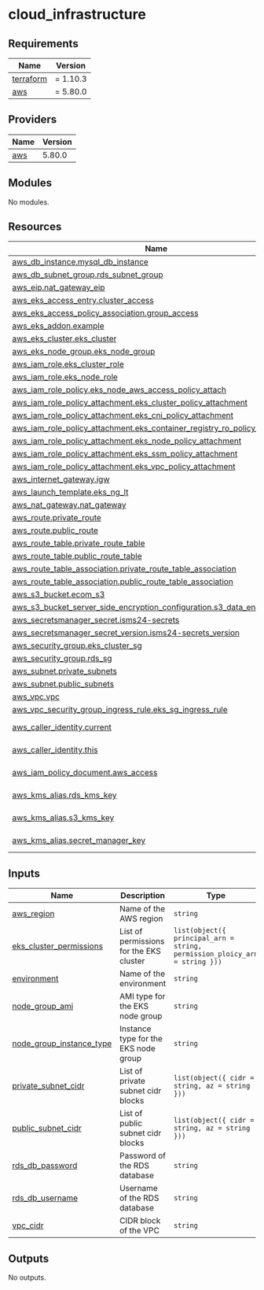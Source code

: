 # cloud_infrastructure

<!-- BEGINNING OF PRE-COMMIT-TERRAFORM DOCS HOOK -->
## Requirements

| Name | Version |
|------|---------|
| <a name="requirement_terraform"></a> [terraform](#requirement\_terraform) | = 1.10.3 |
| <a name="requirement_aws"></a> [aws](#requirement\_aws) | = 5.80.0 |

## Providers

| Name | Version |
|------|---------|
| <a name="provider_aws"></a> [aws](#provider\_aws) | 5.80.0 |

## Modules

No modules.

## Resources

| Name | Type |
|------|------|
| [aws_db_instance.mysql_db_instance](https://registry.terraform.io/providers/hashicorp/aws/5.80.0/docs/resources/db_instance) | resource |
| [aws_db_subnet_group.rds_subnet_group](https://registry.terraform.io/providers/hashicorp/aws/5.80.0/docs/resources/db_subnet_group) | resource |
| [aws_eip.nat_gateway_eip](https://registry.terraform.io/providers/hashicorp/aws/5.80.0/docs/resources/eip) | resource |
| [aws_eks_access_entry.cluster_access](https://registry.terraform.io/providers/hashicorp/aws/5.80.0/docs/resources/eks_access_entry) | resource |
| [aws_eks_access_policy_association.group_access](https://registry.terraform.io/providers/hashicorp/aws/5.80.0/docs/resources/eks_access_policy_association) | resource |
| [aws_eks_addon.example](https://registry.terraform.io/providers/hashicorp/aws/5.80.0/docs/resources/eks_addon) | resource |
| [aws_eks_cluster.eks_cluster](https://registry.terraform.io/providers/hashicorp/aws/5.80.0/docs/resources/eks_cluster) | resource |
| [aws_eks_node_group.eks_node_group](https://registry.terraform.io/providers/hashicorp/aws/5.80.0/docs/resources/eks_node_group) | resource |
| [aws_iam_role.eks_cluster_role](https://registry.terraform.io/providers/hashicorp/aws/5.80.0/docs/resources/iam_role) | resource |
| [aws_iam_role.eks_node_role](https://registry.terraform.io/providers/hashicorp/aws/5.80.0/docs/resources/iam_role) | resource |
| [aws_iam_role_policy.eks_node_aws_access_policy_attach](https://registry.terraform.io/providers/hashicorp/aws/5.80.0/docs/resources/iam_role_policy) | resource |
| [aws_iam_role_policy_attachment.eks_cluster_policy_attachment](https://registry.terraform.io/providers/hashicorp/aws/5.80.0/docs/resources/iam_role_policy_attachment) | resource |
| [aws_iam_role_policy_attachment.eks_cni_policy_attachment](https://registry.terraform.io/providers/hashicorp/aws/5.80.0/docs/resources/iam_role_policy_attachment) | resource |
| [aws_iam_role_policy_attachment.eks_container_registry_ro_policy_attachment](https://registry.terraform.io/providers/hashicorp/aws/5.80.0/docs/resources/iam_role_policy_attachment) | resource |
| [aws_iam_role_policy_attachment.eks_node_policy_attachment](https://registry.terraform.io/providers/hashicorp/aws/5.80.0/docs/resources/iam_role_policy_attachment) | resource |
| [aws_iam_role_policy_attachment.eks_ssm_policy_attachment](https://registry.terraform.io/providers/hashicorp/aws/5.80.0/docs/resources/iam_role_policy_attachment) | resource |
| [aws_iam_role_policy_attachment.eks_vpc_policy_attachment](https://registry.terraform.io/providers/hashicorp/aws/5.80.0/docs/resources/iam_role_policy_attachment) | resource |
| [aws_internet_gateway.igw](https://registry.terraform.io/providers/hashicorp/aws/5.80.0/docs/resources/internet_gateway) | resource |
| [aws_launch_template.eks_ng_lt](https://registry.terraform.io/providers/hashicorp/aws/5.80.0/docs/resources/launch_template) | resource |
| [aws_nat_gateway.nat_gateway](https://registry.terraform.io/providers/hashicorp/aws/5.80.0/docs/resources/nat_gateway) | resource |
| [aws_route.private_route](https://registry.terraform.io/providers/hashicorp/aws/5.80.0/docs/resources/route) | resource |
| [aws_route.public_route](https://registry.terraform.io/providers/hashicorp/aws/5.80.0/docs/resources/route) | resource |
| [aws_route_table.private_route_table](https://registry.terraform.io/providers/hashicorp/aws/5.80.0/docs/resources/route_table) | resource |
| [aws_route_table.public_route_table](https://registry.terraform.io/providers/hashicorp/aws/5.80.0/docs/resources/route_table) | resource |
| [aws_route_table_association.private_route_table_association](https://registry.terraform.io/providers/hashicorp/aws/5.80.0/docs/resources/route_table_association) | resource |
| [aws_route_table_association.public_route_table_association](https://registry.terraform.io/providers/hashicorp/aws/5.80.0/docs/resources/route_table_association) | resource |
| [aws_s3_bucket.ecom_s3](https://registry.terraform.io/providers/hashicorp/aws/5.80.0/docs/resources/s3_bucket) | resource |
| [aws_s3_bucket_server_side_encryption_configuration.s3_data_encryption](https://registry.terraform.io/providers/hashicorp/aws/5.80.0/docs/resources/s3_bucket_server_side_encryption_configuration) | resource |
| [aws_secretsmanager_secret.isms24-secrets](https://registry.terraform.io/providers/hashicorp/aws/5.80.0/docs/resources/secretsmanager_secret) | resource |
| [aws_secretsmanager_secret_version.isms24-secrets_version](https://registry.terraform.io/providers/hashicorp/aws/5.80.0/docs/resources/secretsmanager_secret_version) | resource |
| [aws_security_group.eks_cluster_sg](https://registry.terraform.io/providers/hashicorp/aws/5.80.0/docs/resources/security_group) | resource |
| [aws_security_group.rds_sg](https://registry.terraform.io/providers/hashicorp/aws/5.80.0/docs/resources/security_group) | resource |
| [aws_subnet.private_subnets](https://registry.terraform.io/providers/hashicorp/aws/5.80.0/docs/resources/subnet) | resource |
| [aws_subnet.public_subnets](https://registry.terraform.io/providers/hashicorp/aws/5.80.0/docs/resources/subnet) | resource |
| [aws_vpc.vpc](https://registry.terraform.io/providers/hashicorp/aws/5.80.0/docs/resources/vpc) | resource |
| [aws_vpc_security_group_ingress_rule.eks_sg_ingress_rule](https://registry.terraform.io/providers/hashicorp/aws/5.80.0/docs/resources/vpc_security_group_ingress_rule) | resource |
| [aws_caller_identity.current](https://registry.terraform.io/providers/hashicorp/aws/5.80.0/docs/data-sources/caller_identity) | data source |
| [aws_caller_identity.this](https://registry.terraform.io/providers/hashicorp/aws/5.80.0/docs/data-sources/caller_identity) | data source |
| [aws_iam_policy_document.aws_access](https://registry.terraform.io/providers/hashicorp/aws/5.80.0/docs/data-sources/iam_policy_document) | data source |
| [aws_kms_alias.rds_kms_key](https://registry.terraform.io/providers/hashicorp/aws/5.80.0/docs/data-sources/kms_alias) | data source |
| [aws_kms_alias.s3_kms_key](https://registry.terraform.io/providers/hashicorp/aws/5.80.0/docs/data-sources/kms_alias) | data source |
| [aws_kms_alias.secret_manager_key](https://registry.terraform.io/providers/hashicorp/aws/5.80.0/docs/data-sources/kms_alias) | data source |

## Inputs

| Name | Description | Type | Default | Required |
|------|-------------|------|---------|:--------:|
| <a name="input_aws_region"></a> [aws\_region](#input\_aws\_region) | Name of the AWS region | `string` | `"eu-central-1"` | no |
| <a name="input_eks_cluster_permissions"></a> [eks\_cluster\_permissions](#input\_eks\_cluster\_permissions) | List of permissions for the EKS cluster | `list(object({ principal_arn = string, permission_ploicy_arn = string }))` | n/a | yes |
| <a name="input_environment"></a> [environment](#input\_environment) | Name of the environment | `string` | `""` | no |
| <a name="input_node_group_ami"></a> [node\_group\_ami](#input\_node\_group\_ami) | AMI type for the EKS node group | `string` | `"ami-09d1e571bca42994a"` | no |
| <a name="input_node_group_instance_type"></a> [node\_group\_instance\_type](#input\_node\_group\_instance\_type) | Instance type for the EKS node group | `string` | `"m5.large"` | no |
| <a name="input_private_subnet_cidr"></a> [private\_subnet\_cidr](#input\_private\_subnet\_cidr) | List of private subnet cidr blocks | `list(object({ cidr = string, az = string }))` | n/a | yes |
| <a name="input_public_subnet_cidr"></a> [public\_subnet\_cidr](#input\_public\_subnet\_cidr) | List of public subnet cidr blocks | `list(object({ cidr = string, az = string }))` | n/a | yes |
| <a name="input_rds_db_password"></a> [rds\_db\_password](#input\_rds\_db\_password) | Password of the RDS database | `string` | n/a | yes |
| <a name="input_rds_db_username"></a> [rds\_db\_username](#input\_rds\_db\_username) | Username of the RDS database | `string` | n/a | yes |
| <a name="input_vpc_cidr"></a> [vpc\_cidr](#input\_vpc\_cidr) | CIDR block of the VPC | `string` | n/a | yes |

## Outputs

No outputs.
<!-- END OF PRE-COMMIT-TERRAFORM DOCS HOOK -->
